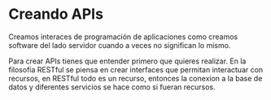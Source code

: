 # Creando APIs


Creamos interaces de programación de aplicaciones como creamos software del lado servidor cuando a veces no significan lo mismo.

Para crear APIs tienes que entender primero que quieres realizar. En la filosofia RESTful se piensa en crear interfaces que permitan interactuar con recursos, en RESTful todo es un recurso, entonces la conexion a la base de datos y diferentes servicios se hace como si fueran recursos.
